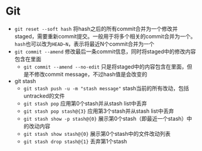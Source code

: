 # Git

- `git reset --soft hash` 将hash之后的所有commit合并为一个修改并staged，需要重新commit提交。一般用于将多个相关的commit合并为一个。`hash`也可以改为`HEAD~N`，表示将最近N个commit合并为一个
- `git commit --amend` 修改最后一条commit信息，同时将staged中的修改内容包含在里面
  - `git commit --amend --no-edit` 只是将staged中的内容包含在里面，但是不修改commit message，不过hash值是会改变的
- git stash
  - `git stash push -u -m "stash message"` stash当前的所有改动，包括untracked的文件
  - `git stash pop` 应用第0个stash并从stash list中丢弃
  - `git stash pop stash@{3}` 应用第3个stash并从stash list中丢弃
  - `git stash show -p stash@{0}` 展示第0个stash（即最近一个stash）中的改动内容
  - `git stash show stash@{0}` 展示第0个stash中的文件改动列表
  - `git stash drop stash@{1}` 丢弃第1个stash

